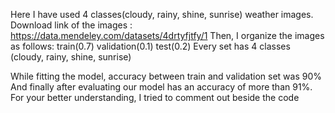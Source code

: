 Here I have used 4 classes(cloudy, rainy, shine, sunrise) weather images. Download link of the images : https://data.mendeley.com/datasets/4drtyfjtfy/1
Then, I organize the images as follows:
train(0.7)
validation(0.1)
test(0.2)
Every set has 4 classes (cloudy, rainy, shine, sunrise)



While fitting the model, accuracy between train and validation set was 90% 
And finally after evaluating our model has an accuracy of more than 91%. 
For your better understanding, I tried to comment out beside the code 

